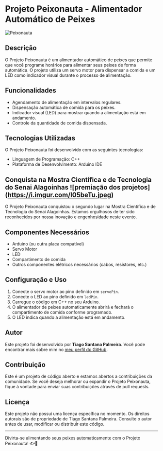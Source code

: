 # Projeto Peixonauta - Alimentador Automático de Peixes

![Peixonauta](https://i.imgur.com/sq2MRzU.jpeg)

## Descrição
O Projeto Peixonauta é um alimentador automático de peixes que permite que você programe horários para alimentar seus peixes de forma automática. O projeto utiliza um servo motor para dispensar a comida e um LED como indicador visual durante o processo de alimentação.

## Funcionalidades
- Agendamento de alimentação em intervalos regulares.
- Dispensação automática de comida para os peixes.
- Indicador visual (LED) para mostrar quando a alimentação está em andamento.
- Controle da quantidade de comida dispensada.

## Tecnologias Utilizadas
O Projeto Peixonauta foi desenvolvido com as seguintes tecnologias:
- Linguagem de Programação: C++
- Plataforma de Desenvolvimento: Arduino IDE

## Conquista na Mostra Científica e de Tecnologia do Senai Alagoinhas ![premiação dos projetos] (https://i.imgur.com/l05beTu.jpeg)
O Projeto Peixonauta conquistou o segundo lugar na Mostra Científica e de Tecnologia do Senai Alagoinhas. Estamos orgulhosos de ter sido reconhecidos por nossa inovação e engenhosidade neste evento.

## Componentes Necessários
- Arduino (ou outra placa compatível)
- Servo Motor
- LED
- Compartimento de comida
- Outros componentes elétricos necessários (cabos, resistores, etc.)

## Configuração e Uso
1. Conecte o servo motor ao pino definido em `servoPin`.
2. Conecte o LED ao pino definido em `ledPin`.
3. Carregue o código em C++ no seu Arduino.
4. O alimentador de peixes automaticamente abrirá e fechará o compartimento de comida conforme programado.
5. O LED indica quando a alimentação está em andamento.

## Autor
Este projeto foi desenvolvido por **Tiago Santana Palmeira**. Você pode encontrar mais sobre mim no [meu perfil do GitHub](https://github.com/Tiagopalmeira).

## Contribuição
Este é um projeto de código aberto e estamos abertos a contribuições da comunidade. Se você deseja melhorar ou expandir o Projeto Peixonauta, fique à vontade para enviar suas contribuições através de pull requests.

## Licença
Este projeto não possui uma licença específica no momento. Os direitos autorais são de propriedade de Tiago Santana Palmeira. Consulte o autor antes de usar, modificar ou distribuir este código.

---

Divirta-se alimentando seus peixes automaticamente com o Projeto Peixonauta! 🐟🤖
